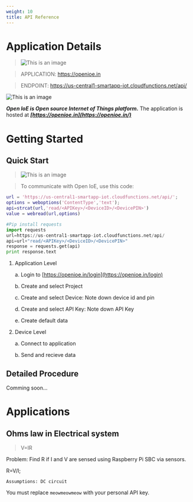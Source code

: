 ```yaml
---
weight: 10
title: API Reference
---
```

# Application Details

>![This is an image](/images/main.png)

> APPLICATION: https://openioe.in

> ENDPOINT: https://us-central1-smartapp-iot.cloudfunctions.net/api/

![This is an image](/images/logo.png)


***Open IoE is Open source Internet of Things platform.*** The application is hosted at ***[https://openioe.in](https://openioe.in/)***





# Getting Started

## Quick Start

>![This is an image](/images/dash.png)

> To communicate with Open IoE, use this code:

```matlab
url = 'https://us-central1-smartapp-iot.cloudfunctions.net/api/';
options = weboptions('ContentType','text');
api=strcat(url,'read/<APIKey>/<DeviceID>/<DevicePIN>')
value = webread(url,options)
```


```python
#Pip install requests
import requests
url=https://us-central1-smartapp-iot.cloudfunctions.net/api/
api=url+"read/<APIKey>/<DeviceID>/<DevicePIN>"
response = requests.get(api)
print response.text
```

1. Application Level

	a. Login to [https://openioe.in/login](https://openioe.in/login)
	
	b. Create and select Project
	
	c. Create and select Device: Note down device id and pin
	
	d. Create and select API Key: Note down API Key
	
	e. Create default data
	
2. Device Level

	a. Connect to application
	
	b. Send and recieve data

## Detailed Procedure

Comming soon...

# Applications

## Ohms law in Electrical system




> V=IR

Problem: Find R if I and V are sensed using Raspberry Pi SBC via sensors.

R=V/I;

`Assumptions: DC circuit`

<aside class="notice">
You must replace <code>meowmeowmeow</code> with your personal API key.
</aside>
